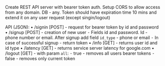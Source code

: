 Create REST API server with bearer token auth. Setup CORS to allow access from any domain. DB - any. Token should have expiration time 10 mins and extend it on any user request (except singin/logout)

API (JSON): 
	•	/signin [POST] - request for bearer token by id and password
	•	/signup [POST] - creation of new user
		⁃ Fields id and password. Id - phone number or email. After signup add field `id_type` - phone or email
		⁃	In case of successful signup - return token
	•	/info [GET] - returns user id and id type
	•	/latency [GET] - returns service server latency for google.com
	•	/logout [GET] - with param `all`:
		⁃	true - removes all users bearer tokens
		⁃	false - removes only current token
